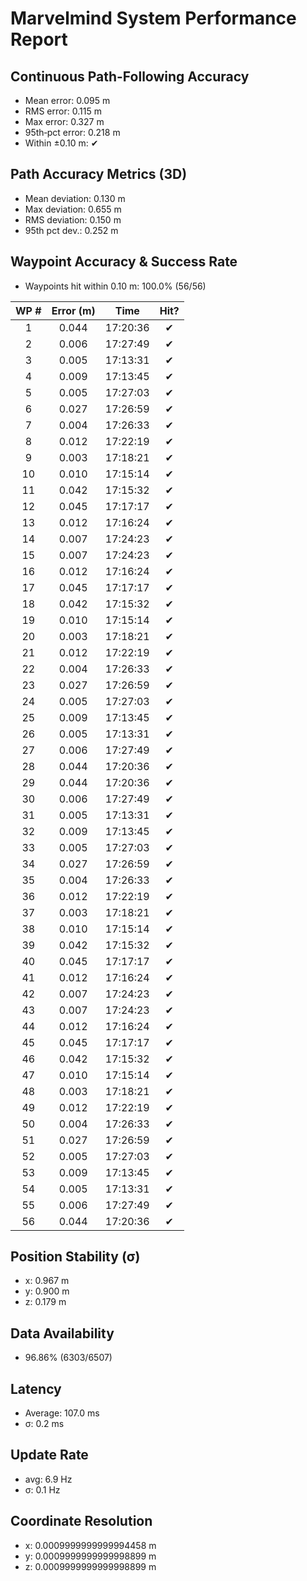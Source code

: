# Marvelmind System Performance Report

## Continuous Path-Following Accuracy
- Mean error:      0.095 m
- RMS error:       0.115 m
- Max error:       0.327 m
- 95th‐pct error:  0.218 m
- Within ±0.10 m:  ✔

## Path Accuracy Metrics (3D)
- Mean deviation: 0.130 m
- Max deviation:  0.655 m
- RMS deviation:  0.150 m
- 95th pct dev.:  0.252 m

## Waypoint Accuracy & Success Rate
- Waypoints hit within 0.10 m: 100.0% (56/56)

| WP # | Error (m) |   Time   | Hit? |
|:----:|:---------:|:--------:|:----:|
|  1   |   0.044   | 17:20:36 |  ✔   |
|  2   |   0.006   | 17:27:49 |  ✔   |
|  3   |   0.005   | 17:13:31 |  ✔   |
|  4   |   0.009   | 17:13:45 |  ✔   |
|  5   |   0.005   | 17:27:03 |  ✔   |
|  6   |   0.027   | 17:26:59 |  ✔   |
|  7   |   0.004   | 17:26:33 |  ✔   |
|  8   |   0.012   | 17:22:19 |  ✔   |
|  9   |   0.003   | 17:18:21 |  ✔   |
|  10  |   0.010   | 17:15:14 |  ✔   |
|  11  |   0.042   | 17:15:32 |  ✔   |
|  12  |   0.045   | 17:17:17 |  ✔   |
|  13  |   0.012   | 17:16:24 |  ✔   |
|  14  |   0.007   | 17:24:23 |  ✔   |
|  15  |   0.007   | 17:24:23 |  ✔   |
|  16  |   0.012   | 17:16:24 |  ✔   |
|  17  |   0.045   | 17:17:17 |  ✔   |
|  18  |   0.042   | 17:15:32 |  ✔   |
|  19  |   0.010   | 17:15:14 |  ✔   |
|  20  |   0.003   | 17:18:21 |  ✔   |
|  21  |   0.012   | 17:22:19 |  ✔   |
|  22  |   0.004   | 17:26:33 |  ✔   |
|  23  |   0.027   | 17:26:59 |  ✔   |
|  24  |   0.005   | 17:27:03 |  ✔   |
|  25  |   0.009   | 17:13:45 |  ✔   |
|  26  |   0.005   | 17:13:31 |  ✔   |
|  27  |   0.006   | 17:27:49 |  ✔   |
|  28  |   0.044   | 17:20:36 |  ✔   |
|  29  |   0.044   | 17:20:36 |  ✔   |
|  30  |   0.006   | 17:27:49 |  ✔   |
|  31  |   0.005   | 17:13:31 |  ✔   |
|  32  |   0.009   | 17:13:45 |  ✔   |
|  33  |   0.005   | 17:27:03 |  ✔   |
|  34  |   0.027   | 17:26:59 |  ✔   |
|  35  |   0.004   | 17:26:33 |  ✔   |
|  36  |   0.012   | 17:22:19 |  ✔   |
|  37  |   0.003   | 17:18:21 |  ✔   |
|  38  |   0.010   | 17:15:14 |  ✔   |
|  39  |   0.042   | 17:15:32 |  ✔   |
|  40  |   0.045   | 17:17:17 |  ✔   |
|  41  |   0.012   | 17:16:24 |  ✔   |
|  42  |   0.007   | 17:24:23 |  ✔   |
|  43  |   0.007   | 17:24:23 |  ✔   |
|  44  |   0.012   | 17:16:24 |  ✔   |
|  45  |   0.045   | 17:17:17 |  ✔   |
|  46  |   0.042   | 17:15:32 |  ✔   |
|  47  |   0.010   | 17:15:14 |  ✔   |
|  48  |   0.003   | 17:18:21 |  ✔   |
|  49  |   0.012   | 17:22:19 |  ✔   |
|  50  |   0.004   | 17:26:33 |  ✔   |
|  51  |   0.027   | 17:26:59 |  ✔   |
|  52  |   0.005   | 17:27:03 |  ✔   |
|  53  |   0.009   | 17:13:45 |  ✔   |
|  54  |   0.005   | 17:13:31 |  ✔   |
|  55  |   0.006   | 17:27:49 |  ✔   |
|  56  |   0.044   | 17:20:36 |  ✔   |

## Position Stability (σ)
- x: 0.967 m
- y: 0.900 m
- z: 0.179 m

## Data Availability
- 96.86% (6303/6507)

## Latency
- Average: 107.0 ms
- σ: 0.2 ms

## Update Rate
- avg: 6.9 Hz
- σ: 0.1 Hz

## Coordinate Resolution
- x: 0.0009999999999994458 m
- y: 0.0009999999999998899 m
- z: 0.0009999999999998899 m
